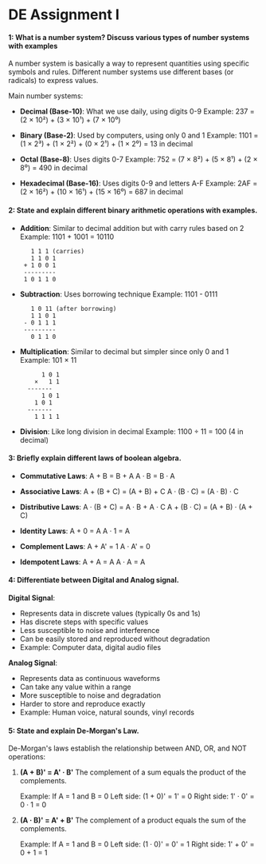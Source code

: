 # **DE Assignment I**

#### **1: What is a number system? Discuss various types of number systems with examples**
A number system is basically a way to represent quantities using specific symbols and rules. Different number systems use different bases (or radicals) to express values.

 Main number systems:

- **Decimal (Base-10)**: What we use daily, using digits 0-9
  Example: 237 = (2 × 10²) + (3 × 10¹) + (7 × 10⁰)

- **Binary (Base-2)**: Used by computers, using only 0 and 1
  Example: 1101 = (1 × 2³) + (1 × 2²) + (0 × 2¹) + (1 × 2⁰) = 13 in decimal

- **Octal (Base-8)**: Uses digits 0-7
  Example: 752 = (7 × 8²) + (5 × 8¹) + (2 × 8⁰) = 490 in decimal

- **Hexadecimal (Base-16)**: Uses digits 0-9 and letters A-F
  Example: 2AF = (2 × 16²) + (10 × 16¹) + (15 × 16⁰) = 687 in decimal

#### **2: State and explain different binary arithmetic operations with examples.**
- **Addition**: Similar to decimal addition but with carry rules based on 2
  Example: 1101 + 1001 = 10110
  ```
     1 1 1 (carries)
     1 1 0 1
   + 1 0 0 1
   ---------
   1 0 1 1 0
  ```

- **Subtraction**: Uses borrowing technique
  Example: 1101 - 0111
  ```
     1 0 11 (after borrowing)
     1 1 0 1
   - 0 1 1 1
   ---------
     0 1 1 0
  ```

- **Multiplication**: Similar to decimal but simpler since only 0 and 1
  Example: 101 × 11
  ```
        1 0 1
      ×   1 1
    -------
        1 0 1
      1 0 1  
    -------
      1 1 1 1
  ```

- **Division**: Like long division in decimal
  Example: 1100 ÷ 11 = 100 (4 in decimal)

#### **3: Briefly explain different laws of boolean algebra.**
- **Commutative Laws**:
  A + B = B + A
  A · B = B · A

- **Associative Laws**:
  A + (B + C) = (A + B) + C
  A · (B · C) = (A · B) · C

- **Distributive Laws**:
  A · (B + C) = A · B + A · C
  A + (B · C) = (A + B) · (A + C)

- **Identity Laws**:
  A + 0 = A
  A · 1 = A

- **Complement Laws**:
  A + A' = 1
  A · A' = 0

- **Idempotent Laws**:
  A + A = A
  A · A = A

#### **4: Differentiate between Digital and Analog signal.**
**Digital Signal**:
- Represents data in discrete values (typically 0s and 1s)
- Has discrete steps with specific values
- Less susceptible to noise and interference
- Can be easily stored and reproduced without degradation
- Example: Computer data, digital audio files

**Analog Signal**:
- Represents data as continuous waveforms
- Can take any value within a range
- More susceptible to noise and degradation
- Harder to store and reproduce exactly
- Example: Human voice, natural sounds, vinyl records

#### **5: State and explain De-Morgan's Law.**
De-Morgan's laws establish the relationship between AND, OR, and NOT operations:

1. **(A + B)' = A' · B'**
   The complement of a sum equals the product of the complements.
   
   Example: If A = 1 and B = 0
   Left side: (1 + 0)' = 1' = 0
   Right side: 1' · 0' = 0 · 1 = 0

2. **(A · B)' = A' + B'**
   The complement of a product equals the sum of the complements.
   
   Example: If A = 1 and B = 0
   Left side: (1 · 0)' = 0' = 1
   Right side: 1' + 0' = 0 + 1 = 1